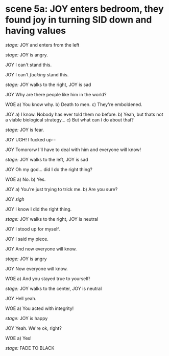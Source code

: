 # scene 5a: JOY enters bedroom, they found joy in turning SID down and having values

*stage:* JOY and enters from the left

*stage:* JOY is angry.

JOY
I can't stand this.

JOY
I can't *fucking* stand this.

*stage:* JOY walks to the right, JOY is sad

JOY
Why are there people like him in the world?

WOE
a) You know why.
b) Death to men.
c) They're emboldened.

JOY
a) I know. Nobody has ever told them no before.
b) Yeah, but thats not a viable biological strategy...
c) But what can *I* do about that?

*stage:* JOY is fear.

JOY
UGH! I fucked up--

JOY
Tomororw I'll have to deal with him and everyone will know!

*stage:* JOY walks to the left, JOY is sad

JOY
Oh my god... did I do the right thing?

WOE
a) No.
b) Yes.

JOY
a) You're just trying to trick me.
b) Are you sure?

JOY
*sigh*

JOY
I know I did the right thing.

*stage:* JOY walks to the right, JOY is neutral

JOY
I stood up for myself.

JOY
I said my piece.

JOY
And now everyone will know.

*stage:* JOY is angry

JOY
Now everyone will know.

WOE
a) And you stayed true to yourself!

*stage:* JOY walks to the center, JOY is neutral

JOY
Hell yeah.

WOE
a) You acted with integrity!

*stage:* JOY is happy

JOY
Yeah. We're ok, right?

WOE
a) Yes!

*stage:* FADE TO BLACK
